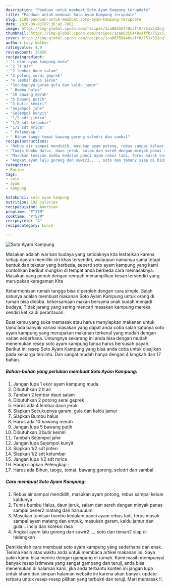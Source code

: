```yaml
---
description: "Panduan untuk membuat Soto Ayam Kampung terupdate"
title: "Panduan untuk membuat Soto Ayam Kampung terupdate"
slug: 1188-panduan-untuk-membuat-soto-ayam-kampung-terupdate
date: 2020-09-03T07:36:43.700Z
image: https://img-global.cpcdn.com/recipes/1ca80355440caff0/751x532cq70/soto-ayam-kampung-foto-resep-utama.jpg
thumbnail: https://img-global.cpcdn.com/recipes/1ca80355440caff0/751x532cq70/soto-ayam-kampung-foto-resep-utama.jpg
cover: https://img-global.cpcdn.com/recipes/1ca80355440caff0/751x532cq70/soto-ayam-kampung-foto-resep-utama.jpg
author: Lucy Walker
ratingvalue: 4.9
reviewcount: 35926
recipeingredient:
- "1 ekor ayam kampung muda"
- "2 lt air"
- "2 lembar daun salam"
- "2 potong serai geprek"
- "4 lembar daun jeruk"
- "Secukupnya garam gula dan kaldu jamur"
- " Bumbu halus"
- "10 bawang merah"
- "5 bawang putih"
- "3 butir kemiri"
- "Sejempol jahe"
- "Sejempol kunyit"
- "1/2 sdt jinten"
- "1/2 sdt ketumbar"
- "1/2 sdt mrica"
- " Pelengkap "
- " Bihun taoge tomat bawang goreng seledri dan sambal"
recipeinstructions:
- "Rebus air sampai mendidih, masukan ayam potong, rebus sampai keluar kaldunya"
- "Tumis bumbu Halus, daun jeruk, salam dan sereh dengan minyak panas sampai bener2 matang dan haruuuum"
- "Masukan tumisan bumbu kedalam panci ayam rebus tadi, terus masak sampai ayam matang dan empuk, masukan garam, kaldu jamur dan gula... Incip dan koreksi rasa"
- "Angkat ayam lalu goreng dan suwir2...., soto dan teman2 siap di hidangkan"
categories:
- Recipe
tags:
- soto
- ayam
- kampung

katakunci: soto ayam kampung 
nutrition: 192 calories
recipecuisine: American
preptime: "PT17M"
cooktime: "PT57M"
recipeyield: "4"
recipecategory: Lunch

---
```



![Soto Ayam Kampung](https://img-global.cpcdn.com/recipes/1ca80355440caff0/751x532cq70/soto-ayam-kampung-foto-resep-utama.jpg)

Masakan adalah warisan budaya yang setidaknya kita lestarikan karena setiap daerah memiliki ciri khas tersendiri, walaupun namanya sama tetapi bentuk dan tekstur yang berbeda, seperti soto ayam kampung yang kami contohkan berikut mungkin di tempat anda berbeda cara memasaknya. Masakan yang penuh dengan rempah menampilkan kesan tersendiri yang merupakan keragaman Kita

Keharmonisan rumah tangga bisa diperoleh dengan cara simple. Salah satunya adalah membuat makanan Soto Ayam Kampung untuk orang di rumah bisa dicoba. kebersamaan makan bersama anak sudah menjadi budaya, Tidak jarang yang sering mencari masakan kampung mereka sendiri ketika di perantauan.



Buat kamu yang suka memasak atau harus menyiapkan makanan untuk tamu ada banyak variasi masakan yang dapat anda coba salah satunya soto ayam kampung yang merupakan makanan terkenal yang mudah dengan varian sederhana. Untungnya sekarang ini anda bisa dengan mudah menemukan resep soto ayam kampung tanpa harus bersusah payah.
Berikut ini resep Soto Ayam Kampung yang bisa anda coba untuk disajikan pada keluarga tercinta. Dan sangat mudah hanya dengan 4 langkah dan 17 bahan.


<!--inarticleads1-->

##### Bahan-bahan yang perlukan membuat Soto Ayam Kampung:

1. Jangan lupa 1 ekor ayam kampung muda
1. Dibutuhkan 2 lt air
1. Tambah 2 lembar daun salam
1. Dibutuhkan 2 potong serai geprek
1. Harus ada 4 lembar daun jeruk
1. Siapkan Secukupnya garam, gula dan kaldu jamur
1. Siapkan  Bumbu halus
1. Harus ada 10 bawang merah
1. Jangan lupa 5 bawang putih
1. Dibutuhkan 3 butir kemiri
1. Tambah Sejempol jahe
1. Jangan lupa Sejempol kunyit
1. Siapkan 1/2 sdt jinten
1. Siapkan 1/2 sdt ketumbar
1. Jangan lupa 1/2 sdt mrica
1. Harap siapkan  Pelengkap :
1. Harus ada  Bihun, taoge, tomat, bawang goreng, seledri dan sambal




<!--inarticleads2-->

##### Cara membuat  Soto Ayam Kampung:

1. Rebus air sampai mendidih, masukan ayam potong, rebus sampai keluar kaldunya
1. Tumis bumbu Halus, daun jeruk, salam dan sereh dengan minyak panas sampai bener2 matang dan haruuuum
1. Masukan tumisan bumbu kedalam panci ayam rebus tadi, terus masak sampai ayam matang dan empuk, masukan garam, kaldu jamur dan gula... Incip dan koreksi rasa
1. Angkat ayam lalu goreng dan suwir2...., soto dan teman2 siap di hidangkan




Demikianlah cara membuat soto ayam kampung yang sederhana dan enak. Terima kasih atas waktu anda untuk membaca artikel makanan ini. Saya yakin kamu bisa meniru dengan gampang di rumah. Kami masih mempunyai banyak resep istimewa yang sangat gampang dan teruji, anda bisa menemukan di halaman kami, jika anda terbantu konten ini jangan lupa untuk share dan simpan halaman website ini karena akan banyak update terbaru untuk resep-resep pilihan yang terbukti dan teruji. Mari memasak !!. 
